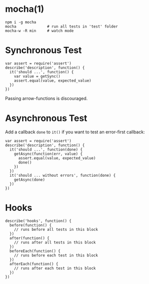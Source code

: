 
# mocha(1)

    npm i -g mocha
    mocha              # run all tests in 'test' folder
    mocha-w -R min     # watch mode

# Synchronous Test

    var assert = require('assert')
    describe('description', function() {
      it('should ...', function() {
        var value = getSync()
        assert.equal(value, expected_value)
      })
    })

  Passing arrow-functions is discouraged.

# Asynchronous Test

  Add a callback `done` to `it()` if you want to test an error-first callback:

    var assert = require('assert')
    describe('description', function() {
      it('should ...', function(done) {
        getAsync(function(err, value) {
          assert.equal(value, expected_value)
          done()
        })
      })
      it('should ... without errors', function(done) {
        getAsync(done)
      })
    })

# Hooks

    describe('hooks', function() {
      before(function() {
        // runs before all tests in this block
      })
      after(function() {
        // runs after all tests in this block
      })
      beforeEach(function() {
        // runs before each test in this block
      })
      afterEach(function() {
        // runs after each test in this block
      })
    })

